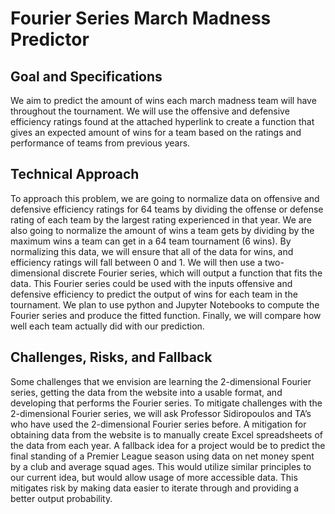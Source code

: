 # Fourier Series March Madness Predictor
## Goal and Specifications
We aim to predict the amount of wins each march madness team will have throughout the tournament. We will use the offensive and defensive efficiency ratings found at the attached hyperlink to create a function that gives an expected amount of wins for a team based on the ratings and performance of teams from previous years. 
## Technical Approach
To approach this problem, we are going to normalize data on offensive and defensive efficiency ratings for 64 teams by dividing the offense or defense rating of each team by the largest rating experienced in that year. We are also going to normalize the amount of wins a team gets by dividing by the maximum wins a team can get in a 64 team tournament (6 wins). By normalizing this data, we will ensure that all of the data for wins, and efficiency ratings will fall between 0 and 1. We will then use a two-dimensional discrete Fourier series, which will output a function that fits the data. This Fourier series could be used with the inputs offensive and defensive efficiency to predict the output of wins for each team in the tournament. We plan to use python and Jupyter Notebooks to compute the Fourier series and produce the fitted function. Finally, we will compare how well each team actually did with our prediction. 
## Challenges, Risks, and Fallback
Some challenges that we envision are learning the 2-dimensional Fourier series, getting the data from the website into a usable format, and developing that performs the Fourier series. To mitigate challenges with the 2-dimensional Fourier series, we will ask Professor Sidiropoulos and TA’s who have used the 2-dimensional Fourier series before. A mitigation for obtaining data from the website is to manually create Excel spreadsheets of the data from each year. A fallback idea for a project would be to predict the final standing of a Premier League season using data on  net money spent by a club and average squad ages. This would utilize similar principles to our current idea, but would allow usage of more accessible data. This mitigates risk by making data easier to iterate through and providing a better output probability.


